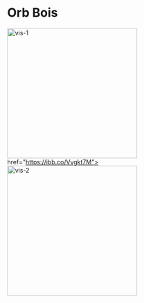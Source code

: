 
<h1>Orb Bois</h1>

<a href="https://ibb.co/Vvgkt7M"><img src="https://user-images.githubusercontent.com/16215764/146278664-1d5c5ddf-7220-4374-b215-a8f1db2dbb6f.png" style="width:300px;height:300px;" alt="vis-1" border="0"></a>
 href="https://ibb.co/Vvgkt7M"><img src="https://user-images.githubusercontent.com/16215764/146278771-c450f6df-b279-45cc-a564-93aa657b3425.png" style="width:300px;height:300px;" alt="vis-2" border="0"></a>


<p>
<h2> </h2>



</p>
